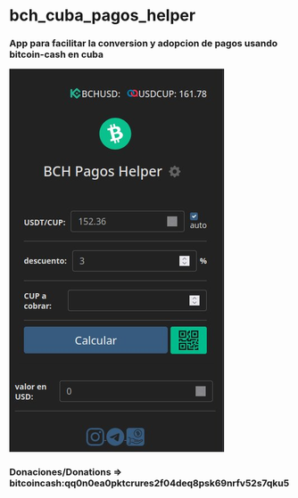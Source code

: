 # bch_cuba_pagos_helper

### App para facilitar la conversion y adopcion de pagos usando bitcoin-cash en cuba

![alt text](https://github.com/devperate/bch_cuba_pagos_helper/blob/main/open_app.jpg?raw=true)

### Donaciones/Donations => bitcoincash:qq0n0ea0pktcrures2f04deq8psk69nrfv52s7qku5
